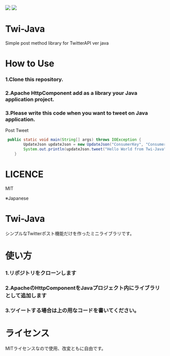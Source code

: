[![](http://img.shields.io/badge/license-MIT-blue.svg?style=flat-square)](https://github.com/ItinoseSan/Twi-Java/blob/master/TwitterAPI/LICENCE)
[![](https://img.shields.io/travis/ItinoseSan/Twi-Java.svg?style=flat-square)](https://travis-ci.org/ItinoseSan/Twi-Java)

# Twi-Java
Simple post method library for TwitterAPI ver java
# How to Use
### 1.Clone this repository.
### 2.Apache HttpComponent add as a library your Java application project.
### 3.Please write this code when you want to tweet on Java application.
Post Tweet
```Java
 public static void main(String[] args) throws IOException {
        UpdateJson updateJson = new UpdateJson("ConsumerKey", "ConsumerSecret","AccessToken", "AccessTokenSecret");
        System.out.println(updateJson.tweet("Hello World from Twi-Java"));
    }
```    
# LICENCE
MIT

※Japanese

# Twi-Java
シンプルなTwitterポスト機能だけを作ったミニライブラリです。
# 使い方
### 1.リポジトリをクローンします
### 2.ApacheのHttpComponentをJavaプロジェクト内にライブラリとして追加します
### 3.ツイートする場合は上の用なコードを書いてください。
# ライセンス
MITライセンスなので使用、改変ともに自由です。

    

